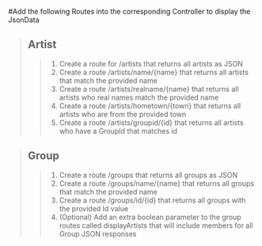 #Add the following Routes into the corresponding Controller to display the JsonData
>## Artist
>>1. Create a route for /artists that returns all artists as JSON
>>2. Create a route /artists/name/{name} that returns all artists that match the provided name
>>3. Create a route /artists/realname/{name} that returns all artists who real names match the provided name
>>4. Create a route /artists/hometown/{town} that returns all artists who are from the provided town
>>5. Create a route /artists/groupid/{id} that returns all artists who have a GroupId that matches id

>## Group
>>1. Create a route /groups that returns all groups as JSON
>>2. Create a route /groups/name/{name} that returns all groups that match the provided name
>>3. Create a route /groups/id/{id} that returns all groups with the provided Id value
>>4. (Optional) Add an extra boolean parameter to the group routes called displayArtists that will include members for all Group JSON responses

